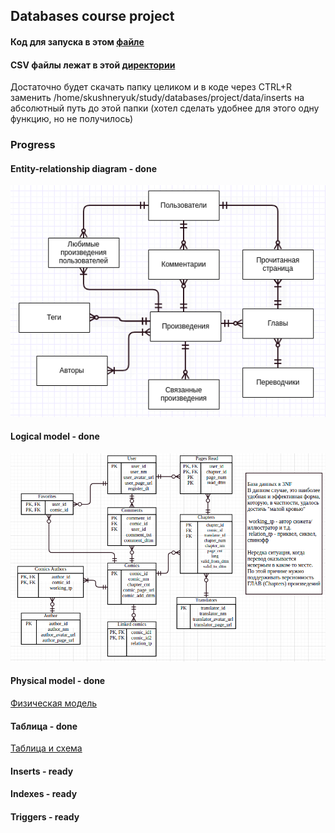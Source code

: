 ## Databases course project

#### Код для запуска в этом [файле](./code/mangareader_console.sql)
#### CSV файлы лежат в этой [директории](./data/inserts)
Достаточно будет скачать папку целиком и в коде через CTRL+R заменить /home/skushneryuk/study/databases/project/data/inserts на абсолютный путь до этой папки (хотел сделать удобнее для этого одну функцию, но не получилось)

### Progress

#### Entity-relationship diagram - done

![ERD](./graph/erd.png)

#### Logical model - done

![log_model](./graph/logic_model.png)


#### Physical model - done

[Физическая модель](./graph/physical_model.pdf)

#### Таблица - done

[Таблица и схема](./code/mangareader_console.sql)

#### Inserts - ready

#### Indexes - ready

#### Triggers - ready
